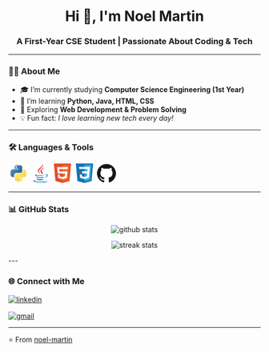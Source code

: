 <h1 align="center">Hi 👋, I'm Noel Martin</h1>
<h3 align="center">A First-Year CSE Student | Passionate About Coding & Tech</h3>

---


### 👨‍💻 About Me  
- 🎓 I’m currently studying **Computer Science Engineering (1st Year)**  
- 🌱 I’m learning **Python, Java, HTML, CSS**  
- 🚀 Exploring **Web Development & Problem Solving**  
- 💡 Fun fact: *I love learning new tech every day!*  

---

### 🛠️ Languages & Tools
<p align="left"> 
  <img src="https://raw.githubusercontent.com/devicons/devicon/master/icons/python/python-original.svg" alt="python" width="40" height="40"/> 
  <img src="https://raw.githubusercontent.com/devicons/devicon/master/icons/java/java-original.svg" alt="java" width="40" height="40"/> 
  <img src="https://raw.githubusercontent.com/devicons/devicon/master/icons/html5/html5-original.svg" alt="html5" width="40" height="40"/> 
  <img src="https://raw.githubusercontent.com/devicons/devicon/master/icons/css3/css3-original.svg" alt="css3" width="40" height="40"/> 
  <img src="https://raw.githubusercontent.com/devicons/devicon/master/icons/github/github-original.svg" alt="github" width="40" height="40"/> 
</p>

---

### 📊 GitHub Stats  
<p align="center">
  <img src="https://github-readme-stats.vercel.app/api?username=noel-martin&show_icons=true&theme=tokyonight" alt="github stats" />
</p>

<p align="center">
  <img src="https://github-readme-streak-stats.herokuapp.com/?user=noel-martin&theme=tokyonight" alt="streak stats" />
</p>
---

### 🌐 Connect with Me  
<p align="left">
  <a href="https://linkedin.com/in/noel-martin-577933385" target="blank"><img align="center" src="https://cdn-icons-png.flaticon.com/512/174/174857.png" alt="linkedin" height="40" width="40" /></a>
 
  <a href="mailto:noelmartin676@gmail.com"><img align="center" src="https://cdn-icons-png.flaticon.com/512/732/732200.png" alt="gmail" height="40" width="40" /></a>
</p>

---

⭐️ From [noel-martin](https://github.com/your-username)
